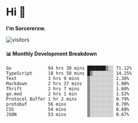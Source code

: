 # Hi 👋

**I'm Sorcererxw.**
 
![visitors](https://visitor-badge.glitch.me/badge?page_id=sorcererxw.sorcererx)

#### 📊 Monthly Development Breakdown

<!--START_SECTION:waka-->
```text
Go              94 hrs 38 mins ███████▒░░ 71.12%
TypeScript      18 hrs 58 mins █▒░░░░░░░░ 14.25%
Text            3 hrs 9 mins   ▒░░░░░░░░░ 2.38%
Markdown        2 hrs 37 mins  ▒░░░░░░░░░ 1.98%
Thrift          2 hrs 7 mins   ▒░░░░░░░░░ 1.60%
go.mod          2 hrs 1 min    ▒░░░░░░░░░ 1.52%
Protocol Buffer 1 hr 2 mins    ▒░░░░░░░░░ 0.79%
protobuf        56 mins        ▒░░░░░░░░░ 0.70%
CSS             54 mins        ▒░░░░░░░░░ 0.68%
JSON            53 mins        ▒░░░░░░░░░ 0.67%
```
<!--END_SECTION:waka-->
